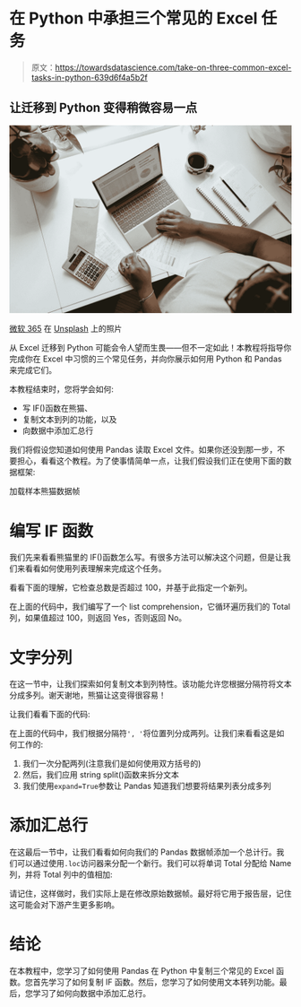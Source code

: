 # 在 Python 中承担三个常见的 Excel 任务

> 原文：<https://towardsdatascience.com/take-on-three-common-excel-tasks-in-python-639d6f4a5b2f>

## 让迁移到 Python 变得稍微容易一点

![](img/dddb3b57d36ce44299a7befe7296e706.png)

[微软 365](https://unsplash.com/@microsoft365?utm_source=medium&utm_medium=referral) 在 [Unsplash](https://unsplash.com?utm_source=medium&utm_medium=referral) 上的照片

从 Excel 迁移到 Python 可能会令人望而生畏——但不一定如此！本教程将指导你完成你在 Excel 中习惯的三个常见任务，并向你展示如何用 Python 和 Pandas 来完成它们。

本教程结束时，您将学会如何:

*   写 IF()函数在熊猫、
*   复制文本到列的功能，以及
*   向数据中添加汇总行

我们将假设您知道如何使用 Pandas 读取 Excel 文件。如果你还没到那一步，不要担心，看看这个教程。为了使事情简单一点，让我们假设我们正在使用下面的数据框架:

加载样本熊猫数据帧

# 编写 IF 函数

我们先来看看熊猫里的 IF()函数怎么写。有很多方法可以解决这个问题，但是让我们来看看如何使用列表理解来完成这个任务。

看看下面的理解，它检查总数是否超过 100，并基于此指定一个新列。

在上面的代码中，我们编写了一个 list comprehension，它循环遍历我们的 Total 列，如果值超过 100，则返回 Yes，否则返回 No。

# 文字分列

在这一节中，让我们探索如何复制文本到列特性。该功能允许您根据分隔符将文本分成多列。谢天谢地，熊猫让这变得很容易！

让我们看看下面的代码:

在上面的代码中，我们根据分隔符`', '`将位置列分成两列。让我们来看看这是如何工作的:

1.  我们一次分配两列(注意我们是如何使用双方括号的)
2.  然后，我们应用 string split()函数来拆分文本
3.  我们使用`expand=True`参数让 Pandas 知道我们想要将结果列表分成多列

# 添加汇总行

在这最后一节中，让我们看看如何向我们的 Pandas 数据帧添加一个总计行。我们可以通过使用`.loc`访问器来分配一个新行。我们可以将单词 Total 分配给 Name 列，并将 Total 列中的值相加:

请记住，这样做时，我们实际上是在修改原始数据帧。最好将它用于报告层，记住这可能会对下游产生更多影响。

# 结论

在本教程中，您学习了如何使用 Pandas 在 Python 中复制三个常见的 Excel 函数。您首先学习了如何复制 IF 函数。然后，您学习了如何使用文本转列功能。最后，您学习了如何向数据中添加汇总行。